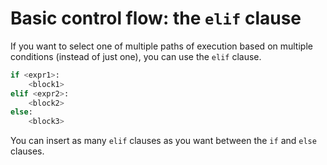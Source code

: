 # Basic control flow: the `elif` clause

If you want to select one of multiple paths of execution based on multiple conditions (instead of just one), you can use the `elif` clause.


```python
if <expr1>:
    <block1>
elif <expr2>:
    <block2>
else:
    <block3>
```


You can insert as many `elif` clauses as you want between the `if` and `else` clauses.

